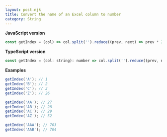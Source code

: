 ```yaml
---
layout: post.njk
title: Convert the name of an Excel column to number
category: String
---
```


**JavaScript version**

```js
const getIndex = (col) => col.split('').reduce((prev, next) => prev * 26 + parseInt(next, 36) - 9, 0);
```

**TypeScript version**

```js
const getIndex = (col: string): number => col.split('').reduce((prev, next) => prev * 26 + parseInt(next, 36) - 9, 0);
```

**Examples**

```js
getIndex('A'); // 1
getIndex('B'); // 2
getIndex('C'); // 3
getIndex('Z'); // 26

getIndex('AA'); // 27
getIndex('AB'); // 28
getIndex('AC'); // 29
getIndex('AZ'); // 52

getIndex('AAA'); // 703
getIndex('AAB'); // 704
```
